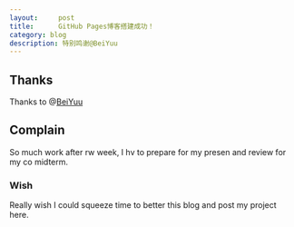 ```yaml
---
layout:     post
title:      GitHub Pages博客搭建成功！
category: blog
description: 特别鸣谢@BeiYuu
---
```


## Thanks

Thanks to @[BeiYuu][]

## Complain

So much work after rw week, I hv to prepare for my presen and review for my co midterm.

### Wish

Really wish I could squeeze time to better this blog and post my project here.

[BeiYuu]:     http://beiyuu.com "BeiYuu"